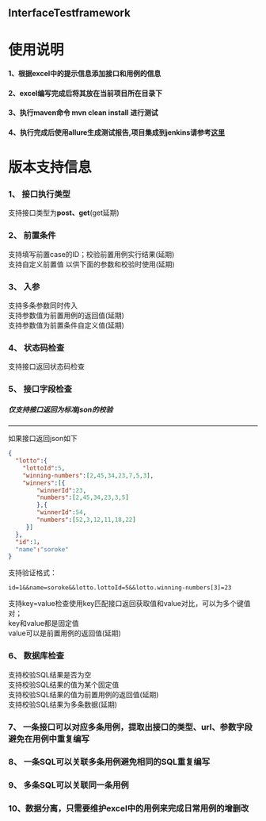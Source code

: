 ## InterfaceTestframework
# 使用说明
#### 1、根据excel中的提示信息添加接口和用例的信息
#### 2、excel编写完成后将其放在当前项目所在目录下
#### 3、执行maven命令 mvn clean install 进行测试
#### 4、执行完成后使用allure生成测试报告,项目集成到jenkins请参考[这里](https://docs.qameta.io/allure/2.0/#_jenkins)
# 版本支持信息
### 1、	接口执行类型</br>
支持接口类型为**post、get**(get延期)</br>
### 2、	前置条件</br>
支持填写前置case的ID；校验前置用例实行结果(延期)</br>
支持自定义前置值 以供下面的参数和校验时使用(延期)</br>
### 3、	入参</br>
支持多条参数同时传入</br>
支持参数值为前置用例的返回值(延期)</br>
支持参数值为前置条件自定义值(延期)</br>
### 4、	状态码检查</br>
支持接口返回状态码检查</br>
### 5、	接口字段检查</br>
#####   仅支持接口返回为标准json的校验</br>
-----------
如果接口返回json如下
```Json
{
  "lotto":{
    "lottoId":5,
    "winning-numbers":[2,45,34,23,7,5,3],
    "winners":[{
        "winnerId":23,
        "numbers":[2,45,34,23,3,5]
        },{
        "winnerId":54,
        "numbers":[52,3,12,11,18,22]
     }]
  },
  "id":1，
  "name":"soroke"
}
```
支持验证格式：
```
id=1&&name=soroke&&lotto.lottoId=5&&lotto.winning-numbers[3]=23
```
支持key=value检查使用key匹配接口返回获取值和value对比，可以为多个键值对；</br>
key和value都是固定值</br>
value可以是前置用例的返回值(延期)</br>
### 6、	数据库检查</br>
支持校验SQL结果是否为空</br>
支持校验SQL结果的值为某个固定值</br>
支持校验SQL结果的值为前置用例的返回值(延期)</br>
支持校验SQL结果为多条数据(延期)</br>
### 7、	一条接口可以对应多条用例，提取出接口的类型、url、参数字段 避免在用例中重复编写</br>
### 8、	一条SQL可以关联多条用例避免相同的SQL重复编写</br>
### 9、	多条SQL可以关联同一条用例</br>
### 10、数据分离，只需要维护excel中的用例来完成日常用例的增删改</br>
